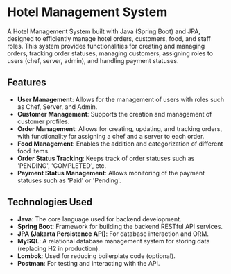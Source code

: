 # Hotel Management System

A Hotel Management System built with Java (Spring Boot) and JPA, designed to efficiently manage hotel orders, customers, food, and staff roles. This system provides functionalities for creating and managing orders, tracking order statuses, managing customers, assigning roles to users (chef, server, admin), and handling payment statuses.

## Features

- **User Management**: Allows for the management of users with roles such as Chef, Server, and Admin.
- **Customer Management**: Supports the creation and management of customer profiles.
- **Order Management**: Allows for creating, updating, and tracking orders, with functionality for assigning a chef and a server to each order.
- **Food Management**: Enables the addition and categorization of different food items.
- **Order Status Tracking**: Keeps track of order statuses such as 'PENDING', 'COMPLETED', etc.
- **Payment Status Management**: Allows monitoring of the payment statuses such as 'Paid' or 'Pending'.

## Technologies Used

- **Java**: The core language used for backend development.
- **Spring Boot**: Framework for building the backend RESTful API services.
- **JPA (Jakarta Persistence API)**: For database interaction and ORM.
- **MySQL**: A relational database management system for storing data (replacing H2 in production).
- **Lombok**: Used for reducing boilerplate code (optional).
- **Postman**: For testing and interacting with the API.


